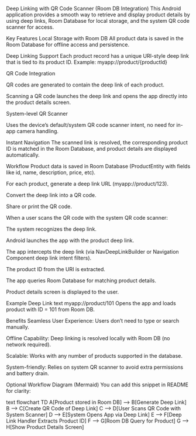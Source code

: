 Deep Linking with QR Code Scanner (Room DB Integration)
This Android application provides a smooth way to retrieve and display product details by using deep links, Room Database for local storage, and the system QR code scanner for access.

Key Features
Local Storage with Room DB
All product data is saved in the Room Database for offline access and persistence.

Deep Linking Support
Each product record has a unique URI-style deep link that is tied to its product ID. Example:
myapp://product/{productId}

QR Code Integration

QR codes are generated to contain the deep link of each product.

Scanning a QR code launches the deep link and opens the app directly into the product details screen.

System-level QR Scanner

Uses the device’s default/system QR code scanner intent, no need for in-app camera handling.

Instant Navigation
The scanned link is resolved, the corresponding product ID is matched in the Room Database, and product details are displayed automatically.

Workflow
Product data is saved in Room Database (ProductEntity with fields like id, name, description, price, etc).

For each product, generate a deep link URL (myapp://product/123).

Convert the deep link into a QR code.

Share or print the QR code.

When a user scans the QR code with the system QR code scanner:

The system recognizes the deep link.

Android launches the app with the product deep link.

The app intercepts the deep link (via NavDeepLinkBuilder or Navigation Component deep link intent filters).

The product ID from the URI is extracted.

The app queries Room Database for matching product details.

Product details screen is displayed to the user.

Example Deep Link
text
myapp://product/101
Opens the app and loads product with ID = 101 from Room DB.

Benefits
Seamless User Experience: Users don’t need to type or search manually.

Offline Capability: Deep linking is resolved locally with Room DB (no network required).

Scalable: Works with any number of products supported in the database.

System-friendly: Relies on system QR scanner to avoid extra permissions and battery drain.

Optional Workflow Diagram (Mermaid)
You can add this snippet in README for clarity:

text
flowchart TD
    A[Product stored in Room DB] --> B[Generate Deep Link]
    B --> C[Create QR Code of Deep Link]
    C --> D[User Scans QR Code with System Scanner]
    D --> E[System Opens App via Deep Link]
    E --> F[Deep Link Handler Extracts Product ID]
    F --> G[Room DB Query for Product]
    G --> H[Show Product Details Screen]
